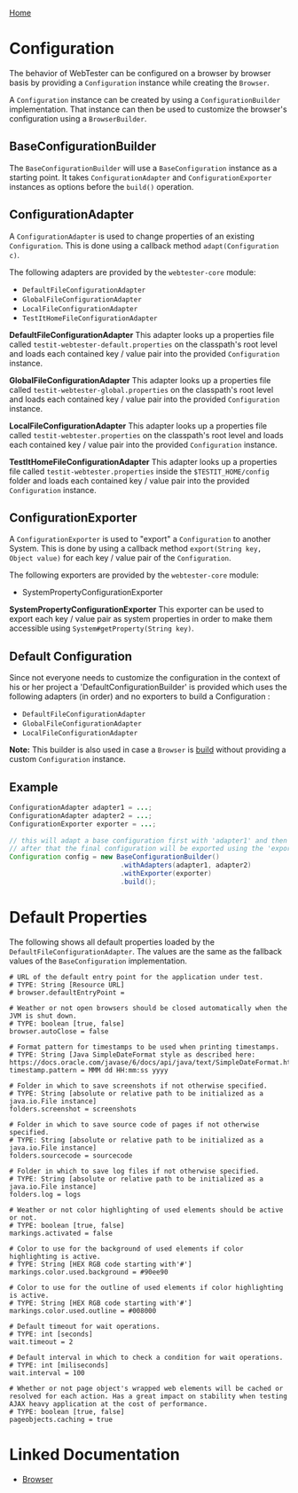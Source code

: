 [Home](../README.md)

# Configuration

The behavior of WebTester can be configured on a browser by browser basis
by providing a `Configuration` instance while creating the `Browser`.

A `Configuration` instance can be created by using a `ConfigurationBuilder` implementation.
That instance can then be used to customize the browser's configuration using a `BrowserBuilder`.

## BaseConfigurationBuilder
The `BaseConfigurationBuilder` will use a `BaseConfiguration` instance as a starting point.
It takes `ConfigurationAdapter` and `ConfigurationExporter` instances as options before the `build()` operation.

## ConfigurationAdapter
A `ConfigurationAdapter` is used to change properties of an existing `Configuration`.
This is done using a callback method `adapt(Configuration c)`.

The following adapters are provided by the `webtester-core` module:

- `DefaultFileConfigurationAdapter`
- `GlobalFileConfigurationAdapter`
- `LocalFileConfigurationAdapter`
- `TestItHomeFileConfigurationAdapter`

**DefaultFileConfigurationAdapter**
This adapter looks up a properties file called `testit-webtester-default.properties` on the classpath's root level
and loads each contained key / value pair into the provided `Configuration` instance.

**GlobalFileConfigurationAdapter**
This adapter looks up a properties file called `testit-webtester-global.properties` on the classpath's root level
and loads each contained key / value pair into the provided `Configuration` instance.

**LocalFileConfigurationAdapter**
This adapter looks up a properties file called `testit-webtester.properties` on the classpath's root level
and loads each contained key / value pair into the provided `Configuration` instance.

**TestItHomeFileConfigurationAdapter**
This adapter looks up a properties file called `testit-webtester.properties` inside the `$TESTIT_HOME/config` folder
and loads each contained key / value pair into the provided `Configuration` instance.

## ConfigurationExporter
A `ConfigurationExporter` is used to "export" a `Configuration` to another System.
This is done by using a callback method `export(String key, Object value)` for each key / value pair of the `Configuration`.

The following exporters are provided by the `webtester-core` module:

- SystemPropertyConfigurationExporter

**SystemPropertyConfigurationExporter**
This exporter can be used to export each key / value pair as system properties in order to make them accessible using `System#getProperty(String key)`.

## Default Configuration
Since not everyone needs to customize the configuration in the context of his or her project
a 'DefaultConfigurationBuilder' is provided which uses the following adapters (in order)
and no exporters to build a Configuration :
   
- `DefaultFileConfigurationAdapter`
- `GlobalFileConfigurationAdapter`
- `LocalFileConfigurationAdapter`
   
**Note:** This builder is also used in case a `Browser` is [build](browser.md) without providing a custom `Configuration` instance.

## Example
```java
ConfigurationAdapter adapter1 = ...;
ConfigurationAdapter adapter2 = ...;
ConfigurationExporter exporter = ...;
 
// this will adapt a base configuration first with 'adapter1' and then with 'adapter2'
// after that the final configuration will be exported using the 'exporter'
Configuration config = new BaseConfigurationBuilder()
                            .withAdapters(adapter1, adapter2)
                            .withExporter(exporter)
                            .build();
```

# Default Properties
The following shows all default properties loaded by the `DefaultFileConfigurationAdapter`.
The values are the same as the fallback values of the `BaseConfiguration` implementation.

```properties
# URL of the default entry point for the application under test.
# TYPE: String [Resource URL]
# browser.defaultEntryPoint =
 
# Weather or not open browsers should be closed automatically when the JVM is shut down.
# TYPE: boolean [true, false]
browser.autoClose = false
 
# Format pattern for timestamps to be used when printing timestamps.
# TYPE: String [Java SimpleDateFormat style as described here: https://docs.oracle.com/javase/6/docs/api/java/text/SimpleDateFormat.html]
timestamp.pattern = MMM dd HH:mm:ss yyyy
 
# Folder in which to save screenshots if not otherwise specified.
# TYPE: String [absolute or relative path to be initialized as a java.io.File instance]
folders.screenshot = screenshots
 
# Folder in which to save source code of pages if not otherwise specified.
# TYPE: String [absolute or relative path to be initialized as a java.io.File instance]
folders.sourcecode = sourcecode
 
# Folder in which to save log files if not otherwise specified.
# TYPE: String [absolute or relative path to be initialized as a java.io.File instance]
folders.log = logs
 
# Weather or not color highlighting of used elements should be active or not.
# TYPE: boolean [true, false]
markings.activated = false
 
# Color to use for the background of used elements if color highlighting is active.
# TYPE: String [HEX RGB code starting with'#']
markings.color.used.background = #90ee90
 
# Color to use for the outline of used elements if color highlighting is active.
# TYPE: String [HEX RGB code starting with'#']
markings.color.used.outline = #008000
 
# Default timeout for wait operations.
# TYPE: int [seconds]
wait.timeout = 2
 
# Default interval in which to check a condition for wait operations.
# TYPE: int [miliseconds]
wait.interval = 100
 
# Whether or not page object's wrapped web elements will be cached or resolved for each action. Has a great impact on stability when testing AJAX heavy application at the cost of performance.
# TYPE: boolean [true, false]
pageobjects.caching = true
```

# Linked Documentation

- [Browser](browser.md)
